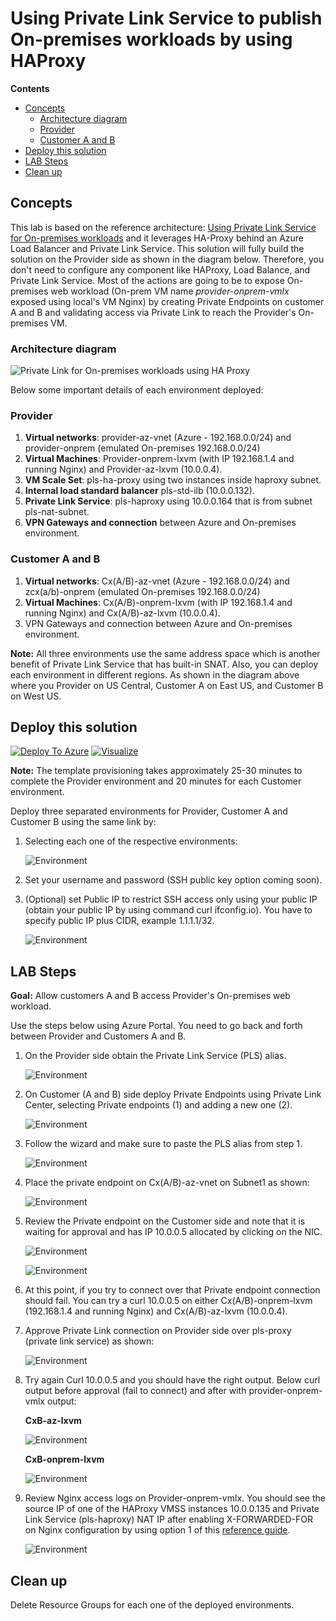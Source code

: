 # Using Private Link Service to publish On-premises workloads by using HAProxy

**Contents**

- [Concepts](#Concepts)
	- [Architecture diagram](#Architecturediagram)
	- [Provider](#Provider)
	- [Customer A and B](#CustomerAandB)
- [Deploy this solution](#Deploythissolution)
- [LAB Steps](#LABSteps)
- [Clean up](#Cleanup)

## Concepts

This lab is based on the reference architecture: [Using Private Link Service for On-premises workloads](https://github.com/dmauser/PrivateLink/tree/master/PLS-for-Onprem-workloads) and it leverages HA-Proxy behind an Azure Load Balancer and Private Link Service. This solution will fully build the solution on the Provider side as shown in the diagram below. Therefore, you don't need to configure any component like HAProxy, Load Balance, and Private Link Service. Most of the actions are going to be to expose On-premises web workload (On-prem VM name _provider-onprem-vmlx_ exposed using local's VM Nginx) by creating Private Endpoints on customer A and B and validating access via Private Link to reach the Provider's On-premises VM.

### Architecture diagram

![Private Link for On-premises workloads using HA Proxy](./media/PLS-for-onprem-workloads-haproxy.png)

Below some important details of each environment deployed:

### Provider

1. **Virtual networks**: provider-az-vnet (Azure - 192.168.0.0/24) and provider-onprem (emulated On-premises 192.168.0.0/24)
2. **Virtual Machines**: Provider-onprem-lxvm (with IP 192.168.1.4 and running Nginx) and Provider-az-lxvm (10.0.0.4).
3. **VM Scale Set**: pls-ha-proxy using two instances inside haproxy subnet.
4. **Internal load standard balancer** pls-std-ilb (10.0.0.132).
5. **Private Link Service**: pls-haproxy using 10.0.0.164 that is from subnet pls-nat-subnet.
6. **VPN Gateways and connection** between Azure and On-premises environment.

### Customer A and B

1. **Virtual networks**: Cx(A/B)-az-vnet (Azure - 192.168.0.0/24) and zcx(a/b)-onprem (emulated On-premises 192.168.0.0/24)
2. **Virtual Machines**: Cx(A/B)-onprem-lxvm (with IP 192.168.1.4 and running Nginx) and Cx(A/B)-az-lxvm (10.0.0.4).
3. VPN Gateways and connection between Azure and On-premises environment.

**Note:** All three environments use the same address space which is another benefit of Private Link Service that has built-in SNAT. Also, you can deploy each environment in different regions. As shown in the diagram above where you Provider on US Central, Customer A on East US, and Customer B on West US.

## Deploy this solution

[![Deploy To Azure](https://raw.githubusercontent.com/Azure/azure-quickstart-templates/master/1-CONTRIBUTION-GUIDE/images/deploytoazure.svg?sanitize=true)](https://portal.azure.com/#create/Microsoft.Template/uri/https%3A%2F%2Fraw.githubusercontent.com%2Fdmauser%2FLab%2Fmaster%2FPLS-for-onprem-workloads-haproxy%2Fazuredeploy.json)
[![Visualize](https://raw.githubusercontent.com/Azure/azure-quickstart-templates/master/1-CONTRIBUTION-GUIDE/images/visualizebutton.svg?sanitize=true)](http://armviz.io/#/?load=https%3A%2F%2Fraw.githubusercontent.com%2Fdmauser%2FLab%2Fmaster%2FPLS-for-onprem-workloads-haproxy%2Fazuredeploy.json)

**Note:** The template provisioning takes approximately 25-30 minutes to complete the Provider environment and 20 minutes for each Customer environment.

Deploy three separated environments for Provider, Customer A and Customer B using the same link by:

1. Selecting each one of the respective environments:

    ![Environment](./media/deploy-environment.png)

2. Set your username and password (SSH public key option coming soon).

3. (Optional) set Public IP to restrict SSH access only using your public IP (obtain your public IP by using command curl ifconfig.io). You have to specify public IP plus CIDR, example 1.1.1.1/32.

    ![Environment](./media/deploy-restrictssh.png)


## LAB Steps

**Goal:** Allow customers A and B access Provider's On-premises web workload.

Use the steps below using Azure Portal. You need to go back and forth between Provider and Customers A and B.

1. On the Provider side obtain the Private Link Service (PLS) alias.

    ![Environment](./media/pls-haproxy-alias.png)

2. On Customer (A and B) side deploy Private Endpoints using Private Link Center, selecting Private endpoints (1) and adding a new one (2).

    ![Environment](./media/privatelinkcenter.png)

3. Follow the wizard and make sure to paste the PLS alias from step 1.

    ![Environment](./media/consumer-connect-to-plsalias.png)

4. Place the private endpoint on Cx(A/B)-az-vnet on Subnet1 as shown:

    ![Environment](./media/consumer-cx-az-vnet.png)

5. Review the Private endpoint on the Customer side and note that it is waiting for approval and has IP 10.0.0.5 allocated by clicking on the NIC.

    ![Environment](./media/consumer-pep-wait-approval.png)

    ![Environment](./media/consumer-pep-nic.png)

6. At this point, if you try to connect over that Private endpoint connection should fail. You can try a curl 10.0.0.5 on either Cx(A/B)-onprem-lxvm (192.168.1.4 and running Nginx) and Cx(A/B)-az-lxvm (10.0.0.4).

7. Approve Private Link connection on Provider side over pls-proxy (private link service) as shown:

    ![Environment](./media/provider-pls-proxy-approve.png)

8. Try again Curl 10.0.0.5 and you should have the right output. Below curl output before approval (fail to connect) and after with provider-onprem-vmlx output:

    **CxB-az-lxvm**

    ![Environment](./media/consumer-azvm-output.png)
    
    **CxB-onprem-lxvm**

    ![Environment](./media/consumer-onpremvm-output.png)

9. Review Nginx access logs on Provider-onprem-vmlx. You should see the source IP of one of the HAProxy VMSS instances 10.0.0.135 and Private Link Service (pls-haproxy) NAT IP after enabling X-FORWARDED-FOR on Nginx configuration by using option 1 of this [reference guide](https://www.loadbalancer.org/blog/nginx-and-x-forwarded-for-header).

    ![Environment](./media/provider-onprem-accesslogs.png)

## Clean up

Delete Resource Groups for each one of the deployed environments.